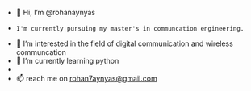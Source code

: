 - 👋 Hi, I’m @rohanaynyas
-     I'm currently pursuing my master's in communcation engineering.
- 👀 I’m interested in the field of digital communication and wireless communcation
- 🌱 I’m currently learning python
-
- 📫 reach me on rohan7aynyas@gmail.com

<!---
rohanaynyas/rohanaynyas is a ✨ special ✨ repository because its `README.md` (this file) appears on your GitHub profile.
You can click the Preview link to take a look at your changes.
--->
